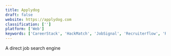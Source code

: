 ```yaml
---
title: Applydog
draft: false 
website: https://applydog.com
classification: ['']
platform: ['Web']
keywords: ['CareerStack', 'HackMatch', 'JobSignal', 'Recruiterflow', 'Remotely', 'awesome']
---
```

A direct job search engine